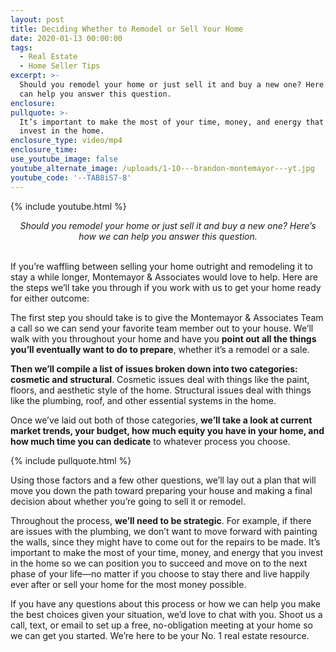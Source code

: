 ```yaml
---
layout: post
title: Deciding Whether to Remodel or Sell Your Home
date: 2020-01-13 00:00:00
tags:
  - Real Estate
  - Home Seller Tips
excerpt: >-
  Should you remodel your home or just sell it and buy a new one? Here’s how we
  can help you answer this question.
enclosure:
pullquote: >-
  It’s important to make the most of your time, money, and energy that you
  invest in the home.
enclosure_type: video/mp4
enclosure_time:
use_youtube_image: false
youtube_alternate_image: /uploads/1-10---brandon-montemayor---yt.jpg
youtube_code: '--TAB8iS7-8'
---
```


{% include youtube.html %}

<center><em>Should you remodel your home or just sell it and buy a new one? Here&rsquo;s how we can help you answer this question.</em></center>

<br>If you’re waffling between selling your home outright and remodeling it to stay a while longer, Montemayor & Associates would love to help. Here are the steps we’ll take you through if you work with us to get your home ready for either outcome:

The first step you should take is to give the Montemayor & Associates Team a call so we can send your favorite team member out to your house. We’ll walk with you throughout your home and have you **point out all the things you’ll eventually want to do to prepare**, whether it’s a remodel or a sale.

**Then we’ll compile a list of issues broken down into two categories: cosmetic and structural**. Cosmetic issues deal with things like the paint, floors, and aesthetic style of the home. Structural issues deal with things like the plumbing, roof, and other essential systems in the home.

Once we’ve laid out both of those categories, **we’ll take a look at current market trends, your budget, how much equity you have in your home, and how much time you can dedicate** to whatever process you choose.

{% include pullquote.html %}

Using those factors and a few other questions, we’ll lay out a plan that will move you down the path toward preparing your house and making a final decision about whether you’re going to sell it or remodel.

Throughout the process, **we’ll need to be strategic**. For example, if there are issues with the plumbing, we don’t want to move forward with painting the walls, since they might have to come out for the repairs to be made. It’s important to make the most of your time, money, and energy that you invest in the home so we can position you to succeed and move on to the next phase of your life—no matter if you choose to stay there and live happily ever after or sell your home for the most money possible.

If you have any questions about this process or how we can help you make the best choices given your situation, we’d love to chat with you. Shoot us a call, text, or email to set up a free, no-obligation meeting at your home so we can get you started. We’re here to be your No. 1 real estate resource.